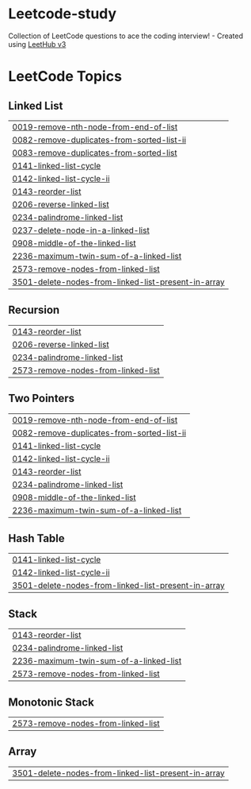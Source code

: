 # Leetcode-study
Collection of LeetCode questions to ace the coding interview! - Created using [LeetHub v3](https://github.com/raphaelheinz/LeetHub-3.0)

<!---LeetCode Topics Start-->
# LeetCode Topics
## Linked List
|  |
| ------- |
| [0019-remove-nth-node-from-end-of-list](https://github.com/mersault18/Leetcode-study/tree/master/0019-remove-nth-node-from-end-of-list) |
| [0082-remove-duplicates-from-sorted-list-ii](https://github.com/mersault18/Leetcode-study/tree/master/0082-remove-duplicates-from-sorted-list-ii) |
| [0083-remove-duplicates-from-sorted-list](https://github.com/mersault18/Leetcode-study/tree/master/0083-remove-duplicates-from-sorted-list) |
| [0141-linked-list-cycle](https://github.com/mersault18/Leetcode-study/tree/master/0141-linked-list-cycle) |
| [0142-linked-list-cycle-ii](https://github.com/mersault18/Leetcode-study/tree/master/0142-linked-list-cycle-ii) |
| [0143-reorder-list](https://github.com/mersault18/Leetcode-study/tree/master/0143-reorder-list) |
| [0206-reverse-linked-list](https://github.com/mersault18/Leetcode-study/tree/master/0206-reverse-linked-list) |
| [0234-palindrome-linked-list](https://github.com/mersault18/Leetcode-study/tree/master/0234-palindrome-linked-list) |
| [0237-delete-node-in-a-linked-list](https://github.com/mersault18/Leetcode-study/tree/master/0237-delete-node-in-a-linked-list) |
| [0908-middle-of-the-linked-list](https://github.com/mersault18/Leetcode-study/tree/master/0908-middle-of-the-linked-list) |
| [2236-maximum-twin-sum-of-a-linked-list](https://github.com/mersault18/Leetcode-study/tree/master/2236-maximum-twin-sum-of-a-linked-list) |
| [2573-remove-nodes-from-linked-list](https://github.com/mersault18/Leetcode-study/tree/master/2573-remove-nodes-from-linked-list) |
| [3501-delete-nodes-from-linked-list-present-in-array](https://github.com/mersault18/Leetcode-study/tree/master/3501-delete-nodes-from-linked-list-present-in-array) |
## Recursion
|  |
| ------- |
| [0143-reorder-list](https://github.com/mersault18/Leetcode-study/tree/master/0143-reorder-list) |
| [0206-reverse-linked-list](https://github.com/mersault18/Leetcode-study/tree/master/0206-reverse-linked-list) |
| [0234-palindrome-linked-list](https://github.com/mersault18/Leetcode-study/tree/master/0234-palindrome-linked-list) |
| [2573-remove-nodes-from-linked-list](https://github.com/mersault18/Leetcode-study/tree/master/2573-remove-nodes-from-linked-list) |
## Two Pointers
|  |
| ------- |
| [0019-remove-nth-node-from-end-of-list](https://github.com/mersault18/Leetcode-study/tree/master/0019-remove-nth-node-from-end-of-list) |
| [0082-remove-duplicates-from-sorted-list-ii](https://github.com/mersault18/Leetcode-study/tree/master/0082-remove-duplicates-from-sorted-list-ii) |
| [0141-linked-list-cycle](https://github.com/mersault18/Leetcode-study/tree/master/0141-linked-list-cycle) |
| [0142-linked-list-cycle-ii](https://github.com/mersault18/Leetcode-study/tree/master/0142-linked-list-cycle-ii) |
| [0143-reorder-list](https://github.com/mersault18/Leetcode-study/tree/master/0143-reorder-list) |
| [0234-palindrome-linked-list](https://github.com/mersault18/Leetcode-study/tree/master/0234-palindrome-linked-list) |
| [0908-middle-of-the-linked-list](https://github.com/mersault18/Leetcode-study/tree/master/0908-middle-of-the-linked-list) |
| [2236-maximum-twin-sum-of-a-linked-list](https://github.com/mersault18/Leetcode-study/tree/master/2236-maximum-twin-sum-of-a-linked-list) |
## Hash Table
|  |
| ------- |
| [0141-linked-list-cycle](https://github.com/mersault18/Leetcode-study/tree/master/0141-linked-list-cycle) |
| [0142-linked-list-cycle-ii](https://github.com/mersault18/Leetcode-study/tree/master/0142-linked-list-cycle-ii) |
| [3501-delete-nodes-from-linked-list-present-in-array](https://github.com/mersault18/Leetcode-study/tree/master/3501-delete-nodes-from-linked-list-present-in-array) |
## Stack
|  |
| ------- |
| [0143-reorder-list](https://github.com/mersault18/Leetcode-study/tree/master/0143-reorder-list) |
| [0234-palindrome-linked-list](https://github.com/mersault18/Leetcode-study/tree/master/0234-palindrome-linked-list) |
| [2236-maximum-twin-sum-of-a-linked-list](https://github.com/mersault18/Leetcode-study/tree/master/2236-maximum-twin-sum-of-a-linked-list) |
| [2573-remove-nodes-from-linked-list](https://github.com/mersault18/Leetcode-study/tree/master/2573-remove-nodes-from-linked-list) |
## Monotonic Stack
|  |
| ------- |
| [2573-remove-nodes-from-linked-list](https://github.com/mersault18/Leetcode-study/tree/master/2573-remove-nodes-from-linked-list) |
## Array
|  |
| ------- |
| [3501-delete-nodes-from-linked-list-present-in-array](https://github.com/mersault18/Leetcode-study/tree/master/3501-delete-nodes-from-linked-list-present-in-array) |
<!---LeetCode Topics End-->